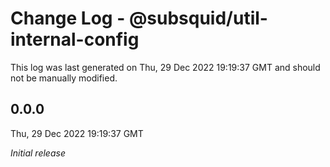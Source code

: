 # Change Log - @subsquid/util-internal-config

This log was last generated on Thu, 29 Dec 2022 19:19:37 GMT and should not be manually modified.

## 0.0.0
Thu, 29 Dec 2022 19:19:37 GMT

_Initial release_


